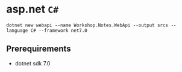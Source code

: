 # asp.net `C#`

`dotnet new webapi --name Workshop.Notes.WebApi --output srcs --language C# --framework net7.0`

## Prerequirements

- dotnet sdk 7.0
